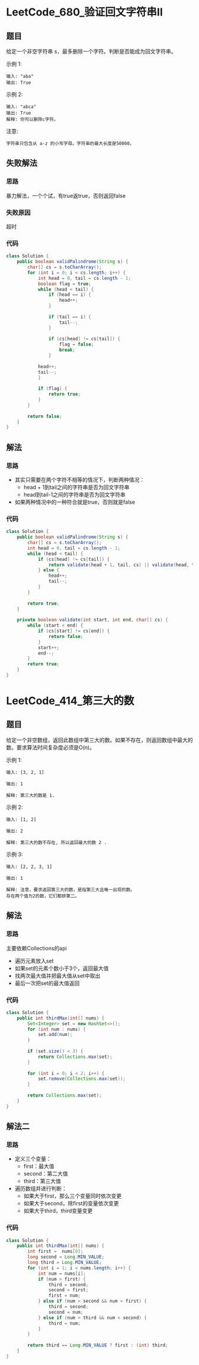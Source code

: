 # LeetCode_680_验证回文字符串II
## 题目
给定一个非空字符串 s，最多删除一个字符。判断是否能成为回文字符串。

示例 1:
```
输入: "aba"
输出: True
```
示例 2:
```
输入: "abca"
输出: True
解释: 你可以删除c字符。
```
注意:
```
字符串只包含从 a-z 的小写字母。字符串的最大长度是50000。
```
## 失败解法
### 思路
暴力解法，一个个试，有true返true，否则返回false
### 失败原因
超时
### 代码
```java
class Solution {
    public boolean validPalindrome(String s) {
        char[] cs = s.toCharArray();
        for (int i = 0; i < cs.length; i++) {
            int head = 0, tail = cs.length - 1;
            boolean flag = true;
            while (head < tail) {
                if (head == i) {
                    head++;   
                }
                
                if (tail == i) {
                    tail--;
                }
                
                if (cs[head] != cs[tail]) {
                    flag = false;
                    break;
                }
                
            head++;
            tail--;
            }
            
            if (flag) {
                return true;
            }
        }
        
        return false;
    }
}
```
## 解法
### 思路
- 其实只需要在两个字符不相等的情况下，判断两种情况：
    - head + 1到tail之间的字符串是否为回文字符串
    - head到tail-1之间的字符串是否为回文字符串
- 如果两种情况中的一种符合就是true，否则就是false
### 代码
```java
class Solution {
    public boolean validPalindrome(String s) {
        char[] cs = s.toCharArray();
        int head = 0, tail = cs.length - 1;
        while (head < tail) {
            if (cs[head] != cs[tail]) {
                return validate(head + 1, tail, cs) || validate(head, tail - 1, cs);
            } else {
                head++;
                tail--;
            }
        }
        
        return true;
    }
    
    private boolean validate(int start, int end, char[] cs) {
        while (start < end) {
            if (cs[start] != cs[end]) {
                return false;
            }
            start++;
            end--;
        }
        return true;
    }
}
```
# LeetCode_414_第三大的数
## 题目
给定一个非空数组，返回此数组中第三大的数。如果不存在，则返回数组中最大的数。要求算法时间复杂度必须是O(n)。

示例 1:
```
输入: [3, 2, 1]

输出: 1

解释: 第三大的数是 1.
```
示例 2:
```
输入: [1, 2]

输出: 2

解释: 第三大的数不存在, 所以返回最大的数 2 .
```
示例 3:
```
输入: [2, 2, 3, 1]

输出: 1
```
```
解释: 注意，要求返回第三大的数，是指第三大且唯一出现的数。
存在两个值为2的数，它们都排第二。
```
## 解法
### 思路
主要依赖Collections的api
- 遍历元素放入set
- 如果set的元素个数小于3个，返回最大值
- 找两次最大值并把最大值从set中取出
- 最后一次把set的最大值返回
### 代码
```java
class Solution {
    public int thirdMax(int[] nums) {
        Set<Integer> set = new HashSet<>();
        for (int num : nums) {
            set.add(num);
        }
        
        if (set.size() < 3) {
            return Collections.max(set);
        }
        
        for (int i = 0; i < 2; i++) {
            set.remove(Collections.max(set));
        }
        
        return Collections.max(set);
    }
}
```
## 解法二
### 思路
- 定义三个变量：
    - first：最大值
    - second：第二大值
    - third：第三大值
- 遍历数组并进行判断：
    - 如果大于first，那么三个变量同时依次变更
    - 如果大于second，除first的变量依次变更
    - 如果大于third，third变量变更
### 代码
```java
class Solution {
    public int thirdMax(int[] nums) {
        int first =  nums[0];
        long second = Long.MIN_VALUE;
        long third = Long.MIN_VALUE;
        for (int i = 1; i < nums.length; i++) {
            int num = nums[i];
            if (num > first) {
                third = second;
                second = first;
                first = num;
            } else if (num > second && num < first) {
                third = second;
                second = num;
            } else if (num > third && num < second) {
                third = num;
            }
        }
        
        return third == Long.MIN_VALUE ? first : (int) third;
    }
}
```